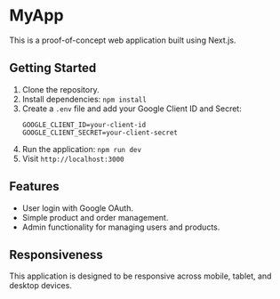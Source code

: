 # MyApp

This is a proof-of-concept web application built using Next.js.

## Getting Started

1. Clone the repository.
2. Install dependencies: `npm install`
3. Create a `.env` file and add your Google Client ID and Secret:
   ```
   GOOGLE_CLIENT_ID=your-client-id
   GOOGLE_CLIENT_SECRET=your-client-secret
   ```
4. Run the application: `npm run dev`
5. Visit `http://localhost:3000`

## Features
- User login with Google OAuth.
- Simple product and order management.
- Admin functionality for managing users and products.

## Responsiveness
This application is designed to be responsive across mobile, tablet, and desktop devices.